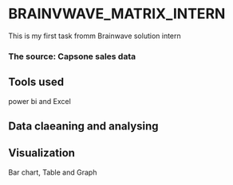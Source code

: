 # BRAINVWAVE_MATRIX_INTERN
This is my first task fromm Brainwave solution intern

### The source: Capsone sales data
## Tools used
power bi and Excel

## Data claeaning and analysing

## Visualization
Bar chart,
Table and
Graph
